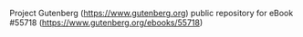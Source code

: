Project Gutenberg (https://www.gutenberg.org) public repository for
eBook #55718 (https://www.gutenberg.org/ebooks/55718)
